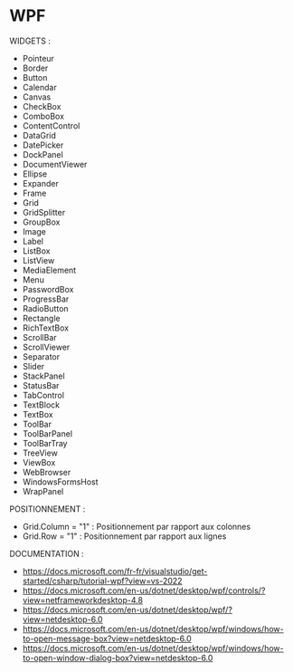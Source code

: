 # WPF
 
WIDGETS :
- Pointeur
- Border
- Button
- Calendar
- Canvas
- CheckBox
- ComboBox
- ContentControl
- DataGrid
- DatePicker
- DockPanel
- DocumentViewer
- Ellipse
- Expander
- Frame
- Grid
- GridSplitter
- GroupBox
- Image
- Label
- ListBox
- ListView
- MediaElement
- Menu
- PasswordBox
- ProgressBar
- RadioButton
- Rectangle
- RichTextBox
- ScrollBar
- ScrollViewer
- Separator
- Slider
- StackPanel
- StatusBar
- TabControl
- TextBlock
- TextBox
- ToolBar
- ToolBarPanel
- ToolBarTray
- TreeView
- ViewBox
- WebBrowser
- WindowsFormsHost
- WrapPanel

POSITIONNEMENT :
- Grid.Column = "1" : Positionnement par rapport aux colonnes
- Grid.Row = "1" : Positionnement par rapport aux lignes




DOCUMENTATION :
- https://docs.microsoft.com/fr-fr/visualstudio/get-started/csharp/tutorial-wpf?view=vs-2022
- https://docs.microsoft.com/en-us/dotnet/desktop/wpf/controls/?view=netframeworkdesktop-4.8
- https://docs.microsoft.com/en-us/dotnet/desktop/wpf/?view=netdesktop-6.0
- https://docs.microsoft.com/en-us/dotnet/desktop/wpf/windows/how-to-open-message-box?view=netdesktop-6.0
- https://docs.microsoft.com/en-us/dotnet/desktop/wpf/windows/how-to-open-window-dialog-box?view=netdesktop-6.0